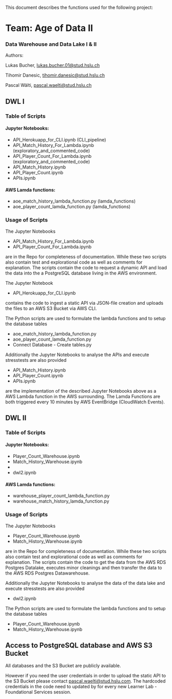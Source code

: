 This document describes the functions used for the following project:

# Team: Age of Data II

### Data Warehouse and Data Lake I & II
	
Authors: 	

Lukas Bucher, 
lukas.bucher.01@stud.hslu.ch

Tihomir Danesic, 
tihomir.danesic@stud.hslu.ch

Pascal Wälti, 
pascal.waelti@stud.hslu.ch

## DWL I

### Table of Scripts
#### Jupyter Notebooks:
- API_Herokuapp_for_CLI.ipynb (CLI_pipeline)
- API_Match_History_For_Lambda.ipynb (exploratory_and_commented_code)
- API_Player_Count_For_Lambda.ipynb (exploratory_and_commented_code)
- API_Match_History.ipynb
- API_Player_Count.ipynb
- APIs.ipynb

#### AWS Lamda functions:
- aoe_match_history_lambda_function.py (lamda_functions)
- aoe_player_count_lamda_function.py (lamda_functions)

### Usage of Scripts

The Jupyter Notebooks

- API_Match_History_For_Lambda.ipynb
- API_Player_Count_For_Lambda.ipynb

are in the Repo for completeness of documentation. While these two scripts also contain test and explorational code as well as comments for explanation. The scripts contain the code to request a dynamic API and load the data into the a PostgreSQL database living in the AWS environment. 

The Jupyter Notebook

- API_Herokuapp_for_CLI.ipynb

contains the code to ingest a static API via JSON-file creation and uploads the files to an AWS S3 Bucket via AWS CLI. 

The Python scripts are used to formulate the lambda functions and to setup the database tables

- aoe_match_history_lambda_function.py
- aoe_player_count_lamda_function.py
- Connect Database - Create tables.py

Additionally the Jupyter Notebooks to analyse the APIs and execute stresstests are also provided

- API_Match_History.ipynb
- API_Player_Count.ipynb
- APIs.ipynb

are the implementation of the described Jupyter Notebooks above as a AWS Lambda function in the AWS surrounding. The Lamda Functions are both triggered every 10 minutes by AWS EventBridge (CloudWatch Events).


## DWL II

### Table of Scripts
#### Jupyter Notebooks:
- Player_Count_Warehouse.ipynb
- Match_History_Warehouse.ipynb
-
- dwl2.ipynb

#### AWS Lamda functions:
- warehouse_player_count_lambda_function.py
- warehouse_match_history_lamda_function.py

### Usage of Scripts

The Jupyter Notebooks

- Player_Count_Warehouse.ipynb
- Match_History_Warehouse.ipynb

are in the Repo for completeness of documentation. While these two scripts also contain test and explorational code as well as comments for explanation. The scripts contain the code to get the data from the AWS RDS Postgres Datalake, executes minor cleanings and then transfer the data to the AWS RDS Postgres Datawarehouse. 

Additionally the Jupyter Notebooks to analyse the data of the data lake and execute stresstests are also provided

- dwl2.ipynb

The Python scripts are used to formulate the lambda functions and to setup the database tables

- Player_Count_Warehouse.ipynb
- Match_History_Warehouse.ipynb

## Access to PostgreSQL database and AWS S3 Bucket

All databases and the S3 Bucket are publicly available.

However if you need the user credentials in order to upload the static API to the S3 Bucket please contact pascal.waelti@stud.hslu.com. The hardcoded credentials in the code need to updated by for every new Learner Lab - Foundational Services session.
